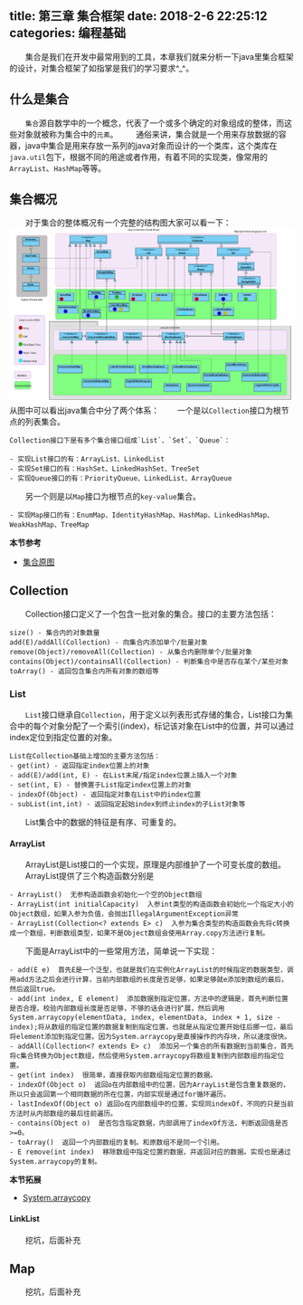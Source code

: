 title: 第三章 集合框架
date: 2018-2-6 22:25:12
categories: 编程基础
---
　　集合是我们在开发中最常用到的工具，本章我们就来分析一下java里集合框架的设计，对集合框架了如指掌是我们的学习要求^_^。
## 什么是集合 ##
　　`集合`源自数学中的一个概念，代表了一个或多个确定的对象组成的整体，而这些对象就被称为集合中的`元素`。
　　通俗来讲，集合就是一个用来存放数据的容器，java中集合是用来存放一系列的java对象而设计的一个类库，这个类库在`java.util`包下，根据不同的用途或者作用，有着不同的实现类，像常用的`ArrayList`、`HashMap`等等。
## 集合概况 ##
　　对于集合的整体概况有一个完整的结构图大家可以看一下：
　　![集合][1]
　　
　　从图中可以看出java集合中分了两个体系：
　　一个是以`Collection`接口为根节点的列表集合。
    
    Collection接口下是有多个集合接口组成`List`、`Set`、`Queue`：
    
    - 实现List接口的有：ArrayList、LinkedList
    - 实现Set接口的有：HashSet、LinkedHashSet、TreeSet
    - 实现Queue接口的有：PriorityQueue、LinkedList、ArrayQueue

　　另一个则是以`Map`接口为根节点的`key-value`集合。
    
    - 实现Map接口的有：EnumMap、IdentityHashMap、HashMap、LinkedHashMap、WeakHashMap、TreeMap

**本节参考**
- [集合原图](http://pierrchen.blogspot.com/2014/03/java-collections-framework-cheat-sheet.html)

## Collection ##
　　Collection接口定义了一个包含一批对象的集合。接口的主要方法包括：

    size() - 集合内的对象数量
    add(E)/addAll(Collection) - 向集合内添加单个/批量对象
    remove(Object)/removeAll(Collection) - 从集合内删除单个/批量对象
    contains(Object)/containsAll(Collection) - 判断集合中是否存在某个/某些对象
    toArray() - 返回包含集合内所有对象的数组等
### List ###
　　`List`接口继承自`Collection`，用于定义以列表形式存储的集合，List接口为集合中的每个对象分配了一个索引(index)，标记该对象在List中的位置，并可以通过index定位到指定位置的对象。

    List在Collection基础上增加的主要方法包括：
    - get(int) - 返回指定index位置上的对象
    - add(E)/add(int, E) - 在List末尾/指定index位置上插入一个对象
    - set(int, E) - 替换置于List指定index位置上的对象
    - indexOf(Object) - 返回指定对象在List中的index位置
    - subList(int,int) - 返回指定起始index到终止index的子List对象等
　　List集合中的数据的特征是有序、可重复的。
#### ArrayList ####
　　ArrayList是List接口的一个实现，原理是内部维护了一个可变长度的数组。
　　ArrayList提供了三个构造函数分别是
    
    - ArrayList()  无参构造函数会初始化一个空的Object数组
    - ArrayList(int initialCapacity)  入参int类型的构造函数会初始化一个指定大小的Object数组，如果入参为负值，会抛出IllegalArgumentException异常
    - ArrayList(Collection<? extends E> c)  入参为集合类型的构造函数会先将c转换成一个数组，判断数组类型，如果不是Object数组会使用Array.copy方法进行复制。
　　下面是ArrayList中的一些常用方法，简单说一下实现：
    
    - add(E e)  首先E是一个泛型，也就是我们在实例化ArrayList的时候指定的数据类型，调用add方法之后会进行计算，当前内部数组的长度是否足够，如果足够就e添加到数组的最后，然后返回true。
    - add(int index, E element)  添加数据到指定位置，方法中的逻辑是，首先判断位置是否合理，校验内部数组长度是否足够，不够的话会进行扩展，然后调用System.arraycopy(elementData, index, elementData, index + 1, size - index);将从数组的指定位置的数据复制到指定位置，也就是从指定位置开始往后挪一位，最后将element添加到指定位置。因为System.arraycopy是直接操作的内存块，所以速度很快。
    - addAll(Collection<? extends E> c)  添加另一个集合的所有数据到当前集合，首先将c集合转换为Object数组，然后使用System.arraycopy将数组复制到内部数组的指定位置。
    - get(int index)  很简单，直接获取内部数组指定位置的数据。
    - indexOf(Object o)  返回o在内部数组中的位置，因为ArrayList是包含重复数据的，所以只会返回第一个相同数据的所在位置，内部实现是通过for循环遍历。
    - lastIndexOf(Object o) 返回o在内部数组中的位置，实现同indexOf，不同的只是当前方法时从内部数组的最后往前遍历。
    - contains(Object o)  是否包含指定数据，内部调用了indexOf方法，判断返回值是否>=0。
    - toArray()  返回一个内部数组的复制。和原数组不是同一个引用。
    - E remove(int index)  移除数组中指定位置的数据，并返回对应的数据。实现也是通过System.arraycopy的复制。
**本节拓展**
- [System.arraycopy](http://blog.csdn.net/fangchengimz/article/details/50537306)

#### LinkList ####
　　挖坑，后面补充

## Map ##
　　挖坑，后面补充


  [1]: /img/codebase3-1.jpg